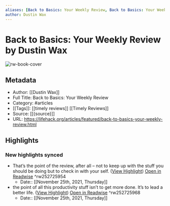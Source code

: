 ```yaml
---
aliases: [Back to Basics: Your Weekly Review, Back to Basics: Your Weekly Review]
author: Dustin Wax
---
```

# Back to Basics: Your Weekly Review by Dustin Wax

![rw-book-cover](https://readwise-assets.s3.amazonaws.com/static/images/article3.5c705a01b476.png)

## Metadata
- Author: [[Dustin Wax]]
- Full Title: Back to Basics: Your Weekly Review
- Category: #articles
- [[Tags]]: [[timely reviews]] [[Timely Reviews]] 
- Source: [[{source}]]
- URL: https://lifehack.org/articles/featured/back-to-basics-your-weekly-review.html

## Highlights
### New highlights synced
- That’s the point of the review, after all – not to keep up with the stuff you should be doing but to check in with your self. ([View Highlight](https://read.readwise.io/read/01fnax9we28q47cbzcz01pkkkm)) [Open in Readwise](https://readwise.io/open/252725954) ^rw252725954
    - Date:: [[November 25th, 2021, Thursday]]
- the point of all this productivity stuff isn’t to get more done. It’s to lead a better life. ([View Highlight](https://read.readwise.io/read/01fnaxam4tnvvyr5ngz3jrr8e3)) [Open in Readwise](https://readwise.io/open/252725968) ^rw252725968
    - Date:: [[November 25th, 2021, Thursday]]
